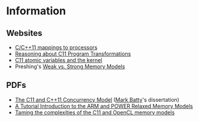 # Information

## Websites

* [C/C++11 mappings to processors](https://www.cl.cam.ac.uk/~pes20/cpp/cpp0xmappings.html)
* [Reasoning about C11 Program Transformations](http://plv.mpi-sws.org/c11comp/)
* [C11 atomic variables and the kernel](https://lwn.net/Articles/586838/)
* Preshing's [Weak vs. Strong Memory Models](http://preshing.com/20120930/weak-vs-strong-memory-models/)

## PDFs

* [The C11 and C++11 Concurrency Model](http://www.sigplan.org/Awards/Dissertation/2015_batty.pdf) ([Mark Batty](https://www.cl.cam.ac.uk/~mjb220/)'s dissertation)
* [A Tutorial Introduction to the ARM and POWER Relaxed Memory Models](https://www.cl.cam.ac.uk/~pes20/ppc-supplemental/test7.pdf)
* [Taming the complexities of the C11 and OpenCL memory models](http://multicore.doc.ic.ac.uk/opencl/openclmm_paper.pdf)
